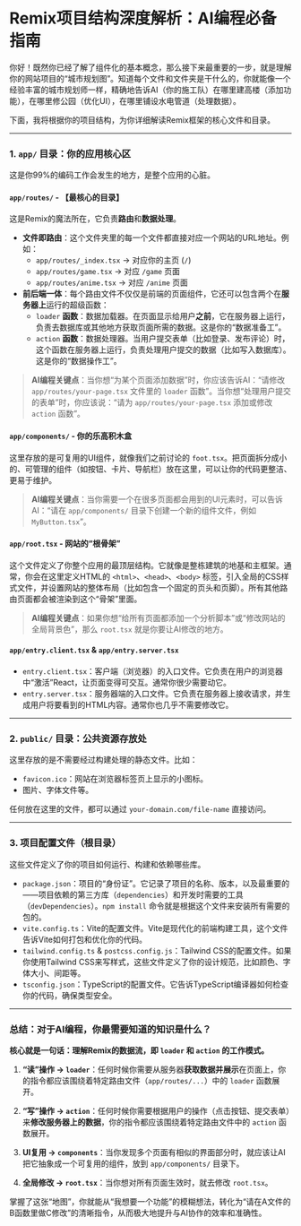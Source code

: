 # Remix项目结构深度解析：AI编程必备指南

你好！既然你已经了解了组件化的基本概念，那么接下来最重要的一步，就是理解你的网站项目的“城市规划图”。知道每个文件和文件夹是干什么的，你就能像一个经验丰富的城市规划师一样，精确地告诉AI（你的施工队）在哪里建高楼（添加功能），在哪里修公园（优化UI），在哪里铺设水电管道（处理数据）。

下面，我将根据你的项目结构，为你详细解读Remix框架的核心文件和目录。

---

### 1. `app/` 目录：你的应用核心区

这是你99%的编码工作会发生的地方，是整个应用的心脏。

#### `app/routes/` - **【最核心的目录】**

这是Remix的魔法所在，它负责**路由**和**数据处理**。

-   **文件即路由**：这个文件夹里的每一个文件都直接对应一个网站的URL地址。例如：
    -   `app/routes/_index.tsx` -> 对应你的主页 (`/`)
    -   `app/routes/game.tsx` -> 对应 `/game` 页面
    -   `app/routes/anime.tsx` -> 对应 `/anime` 页面
-   **前后端一体**：每个路由文件不仅仅是前端的页面组件，它还可以包含两个在**服务器上**运行的超级函数：
    -   `loader` **函数**：数据加载器。在页面显示给用户**之前**，它在服务器上运行，负责去数据库或其他地方获取页面所需的数据。这是你的“数据准备工”。
    -   `action` **函数**：数据处理器。当用户提交表单（比如登录、发布评论）时，这个函数在服务器上运行，负责处理用户提交的数据（比如写入数据库）。这是你的“数据操作工”。

> **AI编程关键点**：当你想“为某个页面添加数据”时，你应该告诉AI：“请修改 `app/routes/your-page.tsx` 文件里的 `loader` 函数”。当你想“处理用户提交的表单”时，你应该说：“请为 `app/routes/your-page.tsx` 添加或修改 `action` 函数”。

#### `app/components/` - 你的乐高积木盒

这里存放的是可复用的UI组件，就像我们之前讨论的 `foot.tsx`。把页面拆分成小的、可管理的组件（如按钮、卡片、导航栏）放在这里，可以让你的代码更整洁、更易于维护。

> **AI编程关键点**：当你需要一个在很多页面都会用到的UI元素时，可以告诉AI：“请在 `app/components/` 目录下创建一个新的组件文件，例如 `MyButton.tsx`”。

#### `app/root.tsx` - 网站的“根骨架”

这个文件定义了你整个应用的最顶层结构。它就像是整栋建筑的地基和主框架。通常，你会在这里定义HTML的 `<html>`、`<head>`、`<body>` 标签，引入全局的CSS样式文件，并设置网站的整体布局（比如包含一个固定的页头和页脚）。所有其他路由页面都会被渲染到这个“骨架”里面。

> **AI编程关键点**：如果你想“给所有页面都添加一个分析脚本”或“修改网站的全局背景色”，那么 `root.tsx` 就是你要让AI修改的地方。

#### `app/entry.client.tsx` & `app/entry.server.tsx`

-   `entry.client.tsx`：客户端（浏览器）的入口文件。它负责在用户的浏览器中“激活”React，让页面变得可交互。通常你很少需要动它。
-   `entry.server.tsx`：服务器端的入口文件。它负责在服务器上接收请求，并生成用户将要看到的HTML内容。通常你也几乎不需要修改它。

---

### 2. `public/` 目录：公共资源存放处

这里存放的是不需要经过构建处理的静态文件。比如：

-   `favicon.ico`：网站在浏览器标签页上显示的小图标。
-   图片、字体文件等。

任何放在这里的文件，都可以通过 `your-domain.com/file-name` 直接访问。

---

### 3. 项目配置文件（根目录）

这些文件定义了你的项目如何运行、构建和依赖哪些库。

-   `package.json`：项目的“身份证”。它记录了项目的名称、版本，以及最重要的——项目依赖的第三方库（`dependencies`）和开发时需要的工具（`devDependencies`）。`npm install` 命令就是根据这个文件来安装所有需要的包的。
-   `vite.config.ts`：Vite的配置文件。Vite是现代化的前端构建工具，这个文件告诉Vite如何打包和优化你的代码。
-   `tailwind.config.ts` & `postcss.config.js`：Tailwind CSS的配置文件。如果你使用Tailwind CSS来写样式，这些文件定义了你的设计规范，比如颜色、字体大小、间距等。
-   `tsconfig.json`：TypeScript的配置文件。它告诉TypeScript编译器如何检查你的代码，确保类型安全。

---

### 总结：对于AI编程，你最需要知道的知识是什么？

**核心就是一句话：理解Remix的数据流，即 `loader` 和 `action` 的工作模式。**

1.  **“读”操作 -> `loader`**：任何时候你需要从服务器**获取数据并展示**在页面上，你的指令都应该围绕着特定路由文件（`app/routes/...`）中的 `loader` 函数展开。

2.  **“写”操作 -> `action`**：任何时候你需要根据用户的操作（点击按钮、提交表单）来**修改服务器上的数据**，你的指令都应该围绕着特定路由文件中的 `action` 函数展开。

3.  **UI复用 -> `components`**：当你发现多个页面有相似的界面部分时，就应该让AI把它抽象成一个可复用的组件，放到 `app/components/` 目录下。

4.  **全局修改 -> `root.tsx`**：当你想对所有页面生效时，就去修改 `root.tsx`。

掌握了这张“地图”，你就能从“我想要一个功能”的模糊想法，转化为“请在A文件的B函数里做C修改”的清晰指令，从而极大地提升与AI协作的效率和准确性。